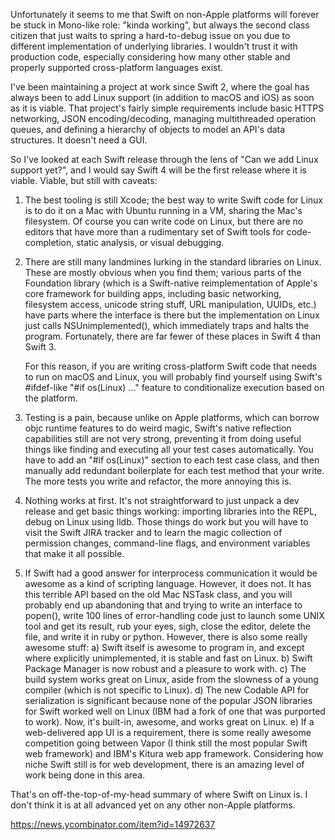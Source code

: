 Unfortunately it seems to me that Swift on non-Apple platforms will forever be stuck in Mono-like role: "kinda working", but always the second class citizen that just waits to spring a hard-to-debug issue on you due to different implementation of underlying libraries. I wouldn't trust it with production code, especially considering how many other stable and properly supported cross-platform languages exist.

I've been maintaining a project at work since Swift 2, where the goal has always been to add Linux support (in addition to macOS and iOS) as soon as it is viable. That project's fairly simple requirements include basic HTTPS networking, JSON encoding/decoding, managing multithreaded operation queues, and defining a hierarchy of objects to model an API's data structures. It doesn't need a GUI.

So I've looked at each Swift release through the lens of "Can we add Linux support yet?", and I would say Swift 4 will be the first release where it is viable. Viable, but still with caveats:

1. The best tooling is still Xcode; the best way to write Swift code for Linux is to do it on a Mac with Ubuntu running in a VM, sharing the Mac's filesystem. Of course you can write code on Linux, but there are no editors that have more than a rudimentary set of Swift tools for code-completion, static analysis, or visual debugging.
2. There are still many landmines lurking in the standard libraries on Linux. These are mostly obvious when you find them; various parts of the Foundation library (which is a Swift-native reimplementation of Apple's core framework for building apps, including basic networking, filesystem access, unicode string stuff, URL manipulation, UUIDs, etc.) have parts where the interface is there but the implementation on Linux just calls NSUnimplemented(), which immediately traps and halts the program. Fortunately, there are far fewer of these places in Swift 4 than Swift 3.

    For this reason, if you are writing cross-platform Swift code that needs to run on macOS and Linux, you will probably find yourself using Swift's #ifdef-like "#if os(Linux) ..." feature to conditionalize execution based on the platform.
3. Testing is a pain, because unlike on Apple platforms, which can borrow objc runtime features to do weird magic, Swift's native reflection capabilities still are not very strong, preventing it from doing useful things like finding and executing all your test cases automatically. You have to add an "#if os(Linux)" section to each test case class, and then manually add redundant boilerplate for each test method that your write. The more tests you write and refactor, the more annoying this is.
4. Nothing works at first. It's not straightforward to just unpack a dev release and get basic things working: importing libraries into the REPL, debug on Linux using lldb. Those things do work but you will have to visit the Swift JIRA tracker and to learn the magic collection of permission changes, command-line flags, and environment variables that make it all possible.
5. If Swift had a good answer for interprocess communication it would be awesome as a kind of scripting language. However, it does not. It has this terrible API based on the old Mac NSTask class, and you will probably end up abandoning that and trying to write an interface to popen(), write 100 lines of error-handling code just to launch some UNIX tool and get its result, rub your eyes, sigh, close the editor, delete the file, and write it in ruby or python.
However, there is also some really awesome stuff:
    a) Swift itself is awesome to program in, and except where explicitly unimplemented, it is stable and fast on Linux.
    b) Swift Package Manager is now robust and a pleasure to work with.
    c) The build system works great on Linux, aside from the slowness of a young compiler (which is not specific to Linux).
    d) The new Codable API for serialization is significant because none of the popular JSON libraries for Swift worked well on Linux (IBM had a fork of one that was purported to work). Now, it's built-in, awesome, and works great on Linux.
    e) If a web-delivered app UI is a requirement, there is some really awesome competition going between Vapor (I think still the most popular Swift web framework) and IBM's Kitura web app framework. Considering how niche Swift still is for web development, there is an amazing level of work being done in this area.

That's on off-the-top-of-my-head summary of where Swift on Linux is. I don't think it is at all advanced yet on any other non-Apple platforms.

https://news.ycombinator.com/item?id=14972637
